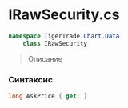 
# IRawSecurity.cs
```csharp
namespace TigerTrade.Chart.Data  
    class IRawSecurity
```

> Описание

### Синтаксис
```csharp
long AskPrice { get; }
```
